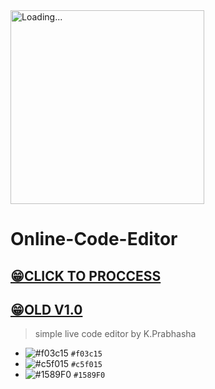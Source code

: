 <img src="K.Prabhasha.gif" alt="Loading..." width="310"/>

# Online-Code-Editor

## [😁CLICK TO PROCCESS](http://rdcodestudio.42web.io)

## [😁OLD V1.0](http://htmlpreview.github.io/?https://github.com/prabhasha2006/Online-Code-Editor/blob/main/IDE-V1.0/online.html)

> simple live code editor by K.Prabhasha


- ![#f03c15](https://via.placeholder.com/15/f03c15/f03c15.png) `#f03c15`
- ![#c5f015](https://via.placeholder.com/15/c5f015/c5f015.png) `#c5f015`
- ![#1589F0](https://via.placeholder.com/15/1589F0/1589F0.png) `#1589F0`

